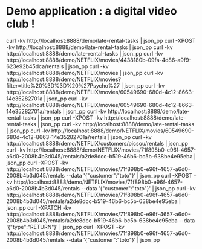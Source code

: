 # Demo application : a digital video club !



 curl -kv http://localhost:8888/demo/late-rental-tasks | json_pp
 curl -XPOST -kv http://localhost:8888/demo/late-rental-tasks | json_pp
 curl -kv http://localhost:8888/demo/late-rental-tasks | json_pp
 curl -kv http://localhost:8888/demo/NETFLIX/movies/4438180b-09fa-4d86-a9f9-623e92b45dca/rentals | json_pp
 curl -kv http://localhost:8888/demo/NETFLIX/movies | json_pp
 curl -kv http://localhost:8888/demo/NETFLIX/movies?filter=title%20%3D%3D%20%27Psycho%27 | json_pp
 curl -kv http://localhost:8888/demo/NETFLIX/movies/60549690-680d-4c12-8663-14e35282701a | json_pp
 curl -kv http://localhost:8888/demo/NETFLIX/movies/60549690-680d-4c12-8663-14e35282701a/rentals | json_pp
 curl -kv http://localhost:8888/demo/late-rental-tasks | json_pp
 curl -XPOST -kv http://localhost:8888/demo/late-rental-tasks | json_pp
 curl -kv http://localhost:8888/demo/late-rental-tasks | json_pp
 curl -kv http://localhost:8888/demo/NETFLIX/movies/60549690-680d-4c12-8663-14e35282701a/rentals | json_pp
 curl -kv http://localhost:8888/demo/NETFLIX/customers/picsou/rentals | json_pp
 curl -kv http://localhost:8888/demo/NETFLIX/movies/71f898b0-e96f-4657-a6d0-2008b4b3d045/rentals/a2de8dcc-b519-46b6-bc5b-638be4e95eba | json_pp
 curl -XPOST -kv http://localhost:8888/demo/NETFLIX/movies/71f898b0-e96f-4657-a6d0-2008b4b3d045/rentals --data '{\"customer\":\"toto\"}' | json_pp
 curl -XPOST -kv http://localhost:8888/demo/NETFLIX/movies/71f898b0-e96f-4657-a6d0-2008b4b3d045/rentals --data '{"customer":"toto"}' | json_pp
 curl -kv http://localhost:8888/demo/NETFLIX/movies/71f898b0-e96f-4657-a6d0-2008b4b3d045/rentals/a2de8dcc-b519-46b6-bc5b-638be4e95eba | json_pp
 curl -XPATCH -kv http://localhost:8888/demo/NETFLIX/movies/71f898b0-e96f-4657-a6d0-2008b4b3d045/rentals/a2de8dcc-b519-46b6-bc5b-638be4e95eba --data '{"type":"RETURN"}' | json_pp
 curl -XPOST -kv http://localhost:8888/demo/NETFLIX/movies/71f898b0-e96f-4657-a6d0-2008b4b3d045/rentals --data '{"customer":"toto"}' | json_pp
